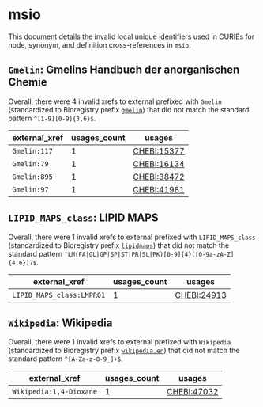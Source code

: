# msio

This document details the invalid local unique identifiers used in CURIEs
for node, synonym, and definition cross-references in `msio`.


## `Gmelin`: Gmelins Handbuch der anorganischen Chemie

Overall, there were 4 invalid
xrefs to external prefixed with `Gmelin` (standardized to Bioregistry
prefix [`gmelin`](https://bioregistry.io/gmelin)) that
did not match the standard pattern `^[1-9][0-9]{3,6}$`.

| external_xref   |   usages_count | usages                                            |
|-----------------|----------------|---------------------------------------------------|
| `Gmelin:117`    |              1 | [CHEBI:15377](https://bioregistry.io/CHEBI:15377) |
| `Gmelin:79`     |              1 | [CHEBI:16134](https://bioregistry.io/CHEBI:16134) |
| `Gmelin:895`    |              1 | [CHEBI:38472](https://bioregistry.io/CHEBI:38472) |
| `Gmelin:97`     |              1 | [CHEBI:41981](https://bioregistry.io/CHEBI:41981) |

## `LIPID_MAPS_class`: LIPID MAPS

Overall, there were 1 invalid
xrefs to external prefixed with `LIPID_MAPS_class` (standardized to Bioregistry
prefix [`lipidmaps`](https://bioregistry.io/lipidmaps)) that
did not match the standard pattern `^LM(FA|GL|GP|SP|ST|PR|SL|PK)[0-9]{4}([0-9a-zA-Z]{4,6})?$`.

| external_xref             |   usages_count | usages                                            |
|---------------------------|----------------|---------------------------------------------------|
| `LIPID_MAPS_class:LMPR01` |              1 | [CHEBI:24913](https://bioregistry.io/CHEBI:24913) |

## `Wikipedia`: Wikipedia

Overall, there were 1 invalid
xrefs to external prefixed with `Wikipedia` (standardized to Bioregistry
prefix [`wikipedia.en`](https://bioregistry.io/wikipedia.en)) that
did not match the standard pattern `^[A-Za-z-0-9_]+$`.

| external_xref           |   usages_count | usages                                            |
|-------------------------|----------------|---------------------------------------------------|
| `Wikipedia:1,4-Dioxane` |              1 | [CHEBI:47032](https://bioregistry.io/CHEBI:47032) |

